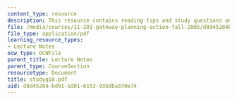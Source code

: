 ```yaml
---
content_type: resource
description: This resource contains reading tips and study questions on session 18.
file: /media/courses/11-201-gateway-planning-action-fall-2005/d8d45284bd911d01615393bdba370e74_studyq18.pdf
file_type: application/pdf
learning_resource_types:
- Lecture Notes
ocw_type: OCWFile
parent_title: Lecture Notes
parent_type: CourseSection
resourcetype: Document
title: studyq18.pdf
uid: d8d45284-bd91-1d01-6153-93bdba370e74
---
```

